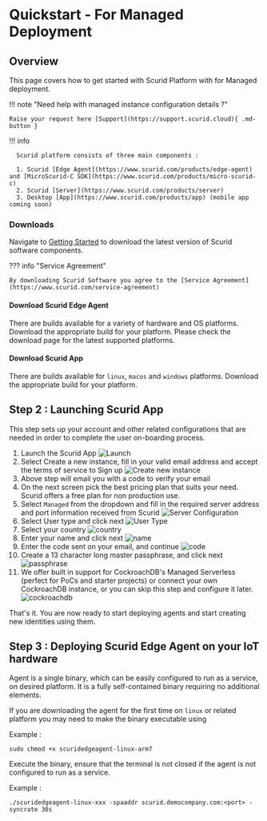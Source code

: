 # Quickstart - For Managed Deployment

## Overview
This page covers how to get started with Scurid Platform with for Managed deployment.

!!! note "Need help with managed instance configuration details ?"

    Raise your request here [Support](https://support.scurid.cloud){ .md-button }

!!! info
   
      Scurid platform consists of three main components :

      1. Scurid [Edge Agent](https://www.scurid.com/products/edge-agent) and [MicroScurid-C SDK](https://www.scurid.com/products/micro-scurid-c)
      2. Scurid [Server](https://www.scurid.com/products/server)
      3. Desktop [App](https://www.scurid.com/products/app) (mobile app coming soon)   



### Downloads
Navigate to [Getting Started](https://www.scurid.com/get-started) to download the latest version of Scurid software components.

??? info "Service Agreement"

    By downloading Scurid Software you agree to the [Service Agreement](https://www.scurid.com/service-agreement)

#### Download Scurid Edge Agent

There are builds available for a variety of hardware and OS platforms. Download the appropriate build for your platform. Please check the download page for the latest supported platforms.

#### Download Scurid App

There are builds available for `linux`, `macos` and `windows` platforms. Download the appropriate build for your platform.


## Step 2 : Launching Scurid App
This step sets up your account and other related configurations that are needed in order to complete the user on-boarding process.

1. Launch the Scurid App ![Launch](../img/v23-0-2/scurid-launch.png)  
2. Select Create a new instance, fill in your valid email address and accept the terms of service to Sign up ![Create new instance](../img/v23-0-2/create-new-instance.png)
3. Above step will email you with a code to verify your email
4. On the next screen pick the best pricing plan that suits your need. Scurid offers a free plan for non production use.
5. Select `Managed` from the dropdown and fill in the required server address and port information received from Scurid ![Server Configuration](../img/v23-0-2/managed-server.png)
6. Select User type and click next ![User Type](../img/v23-0-2/select-user-type.png)
7. Select your country ![country](../img/v23-0-2/select-country.png)
8. Enter your name and click next ![name](../img/v23-0-2/first-last-name.png)
9. Enter the code sent on your email, and continue ![code](../img/v23-0-2/verify-code.png)
10. Create a 13 character long master passphrase, and click next ![passphrase](../img/v23-0-2/master-passphrase.png)
11. We offer built in support for CockroachDB's Managed Serverless (perfect for PoCs and starter projects) or connect your own CockroachDB instance, or you can skip this step and configure it later. ![cockroachdb](../img/v23-0-2/db-setup.png)


That's it. You are now ready to start deploying agents and start creating new identities using them.


## Step 3 : Deploying Scurid Edge Agent on your IoT hardware

Agent is a single binary, which can be easily configured to run as a service, on desired platform. It is a fully self-contained binary requiring no additional elements.

If you are downloading the agent for the first time on `linux` or related platform you may need to make the binary executable using 

Example : 
```shell
sudo chmod +x scuridedgeagent-linux-arm7 
```

Execute the binary, ensure that the terminal is not closed if the agent is not configured to run as a service.

Example :
```shell
./scuridedgeagent-linux-xxx -spaaddr scurid.democompany.com:<port> -syncrate 30s
```
